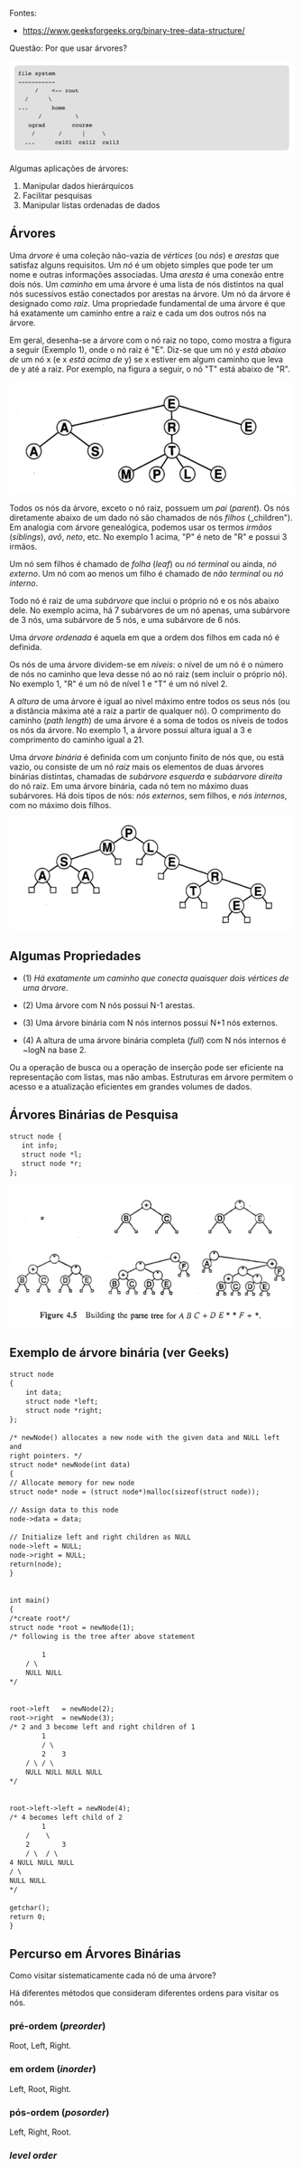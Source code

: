Fontes:
+ https://www.geeksforgeeks.org/binary-tree-data-structure/

Questão: Por que usar árvores?

![Sistema de Arquivos](../figs/filesystem.png)


Algumas aplicações de árvores:
  1. Manipular dados hierárquicos
  2. Facilitar pesquisas
  3. Manipular listas ordenadas de dados


## Árvores
 
Uma _árvore_ é uma coleção não-vazia de _vértices_ (ou _nós_) e 
_arestas_ que satisfaz alguns requisitos. 
Um _nó_ é um objeto simples que pode ter um nome e outras informações associadas. 
Uma _aresta_ é uma conexão entre dois nós. 
Um _caminho_ em uma árvore é uma lista de nós distintos na qual nós sucessivos 
estão conectados por arestas na árvore. 
Um nó  da árvore é designado como _raiz_. 
Uma propriedade fundamental de uma árvore é que 
há exatamente um caminho entre a raiz e cada um dos outros nós na árvore.

Em geral, desenha-se a árvore com o nó raiz no topo, 
como mostra a figura a seguir (Exemplo 1), onde o  nó raiz é "E".
Diz-se que um nó y _está abaixo de_ um nó x (e x _está acima de_ y)
se x estiver em algum caminho que leva de y até a raiz. 
Por exemplo, na figura a seguir,  o nó "T" está abaixo de "R".

![Exemplo 1.](../figs/arvore-s1.png)

Todos os nós da árvore, exceto o nó raiz, possuem um _pai_ (_parent_).
Os nós diretamente abaixo de um dado nó são chamados de nós _filhos_ (_children").
Em analogia com árvore genealógica, podemos usar os termos 
_irmãos_ (_siblings_), _avô_, _neto_, etc.
No exemplo 1 acima, "P" é neto de "R" e possui 3 irmãos.

Um nó sem filhos é chamado de _folha_ (_leaf_) ou  _nó terminal_ ou ainda, _nó externo_.
Um nó com ao menos um filho é chamado de _não terminal_ ou _nó interno_.

Todo nó é raiz de uma _subárvore_ que inclui o próprio nó e os nós abaixo dele. 
No exemplo acima, há 7 subárvores de um nó apenas, 
uma subárvore de 3 nós, 
uma subárvore de 5 nós, e uma subárvore de 6 nós.

Uma _árvore ordenada_ é aquela em que a ordem dos filhos em cada nó é definida.

Os nós de uma árvore dividem-se em _níveis_: o nível de um nó é o número de nós
no caminho que leva desse nó ao nó raiz (sem incluir o próprio nó). No exemplo 1,
"R" é um nó de nível 1 e "T" é um nó nível 2.

A _altura_ de uma árvore é igual ao nível máximo entre todos os seus nós 
(ou a distância máxima até a raiz a partir de qualquer nó).
O comprimento do caminho (_path length_) de uma árvore é a soma de todos os níveis
de todos os nós da árvore.
No exemplo 1, a árvore possui altura igual a 3 e comprimento do caminho igual a 21.


Uma _árvore binária_ é definida com um conjunto finito de nós que, ou está vazio, 
ou consiste de um nó _raiz_ mais os elementos de duas árvores binárias distintas, 
chamadas de _subárvore esquerda_ e _subáarvore direita_ do nó raiz. 
Em uma árvore binária, cada nó tem no máximo duas subárvores.
Há dois tipos de nós: 
_nós externos_, sem filhos, e _nós internos_, com no máximo  dois filhos.

![Exemplo 2.](../figs/arvore-s2.png)


## Algumas Propriedades

+ (1) _Há exatamente um caminho que conecta quaisquer dois vértices de uma árvore_.

+ (2) Uma árvore com N nós possui N-1 arestas.

+ (3) Uma árvore binária com N nós internos possui N+1 nós externos.

+ (4) A altura de uma árvore binária completa (_full_) com N nós internos é ~logN na base 2.

Ou a operação de busca ou a operação de inserção pode ser eficiente na representação com listas, mas não ambas. Estruturas em árvore permitem o acesso e a atualização eficientes em grandes volumes de dados.


## Árvores Binárias de Pesquisa

```
struct node {
   int info;
   struct node *l;
   struct node *r;
};
```

![binary tree](../figs/expressiontree.png)


## Exemplo de árvore binária (ver Geeks)

```
struct node 
{ 
	int data; 
	struct node *left; 
	struct node *right; 
}; 

/* newNode() allocates a new node with the given data and NULL left and 
right pointers. */
struct node* newNode(int data) 
{ 
// Allocate memory for new node 
struct node* node = (struct node*)malloc(sizeof(struct node)); 

// Assign data to this node 
node->data = data; 

// Initialize left and right children as NULL 
node->left = NULL; 
node->right = NULL; 
return(node); 
} 


int main() 
{ 
/*create root*/
struct node *root = newNode(1); 
/* following is the tree after above statement 

		1 
	/ \ 
	NULL NULL 
*/
	

root->left	 = newNode(2); 
root->right	 = newNode(3); 
/* 2 and 3 become left and right children of 1 
		1 
		/ \ 
		2	 3 
	/ \ / \ 
	NULL NULL NULL NULL 
*/


root->left->left = newNode(4); 
/* 4 becomes left child of 2 
		1 
	/	 \ 
	2		 3 
	/ \	 / \ 
4 NULL NULL NULL 
/ \ 
NULL NULL 
*/

getchar(); 
return 0; 
}

``` 



## Percurso em Árvores Binárias

Como visitar sistematicamente cada nó de uma árvore?

Há diferentes métodos que consideram diferentes ordens para visitar os nós.

### pré-ordem (_preorder_)

Root, Left, Right.

### em ordem (_inorder_)

Left, Root, Right.

### pós-ordem (_posorder_)

Left, Right, Root.

### _level order_ 






